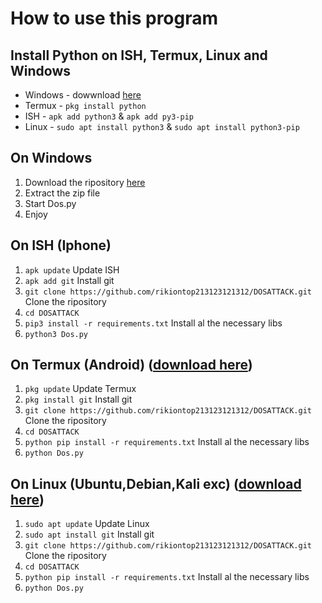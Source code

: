 # How to use this program



## Install Python on ISH, Termux, Linux and Windows

* Windows - dowwnload [here](https://www.python.org/ftp/python/3.10.10/python-3.10.10-amd64.exe)
* Termux - `pkg install python`
* ISH - `apk add python3` & `apk add py3-pip` 
* Linux - `sudo apt install python3` & `sudo apt install python3-pip`
## On Windows
1. Download the ripository [here](https://github.com/rikiontop213123121312/DOSATTACK/archive/refs/heads/main.zip)
2. Extract the zip file
3. Start Dos.py
4. Enjoy
## On ISH (Iphone)
1. `apk update` Update ISH
2. `apk add git` Install git
3. `git clone https://github.com/rikiontop213123121312/DOSATTACK.git` Clone the ripository
4. `cd DOSATTACK`
5. `pip3 install -r requirements.txt` Install al the necessary libs
6. `python3 Dos.py`
## On Termux (Android) ([download here](https://dw.uptodown.com/dwn/hP9LSR0ncwXuXIyfaxHzFXPTbXVo-iyJwi0NNjcTmXlOWzK8OWRqdWgroLX6Ry85X3DctTYpaF0WH77imsTAGa9EYABKbgYBVe_gqvuNbb0TW9723I_RazMvATvJvHVc/HaATMKlUg-SuvV58-Gb7sTkzPHq40Ovc4XMctNUdbJ-QRySGqYRjGZHwaeliWE_aoZRbdNPosT6VqMqctLgZmLJjIYBn1MmrKCQ6PtlBLK_z6aliWwP7e6KWp2SMyfHp/1YqinViJnO2-jTKVjUHLC8Aoa1vfLnUdLLe8-AfM5Gv8SRbslE7BrupEYF-rXUPUa0RdpQKhhNhEDzv0cdYr14BANlUYZGt0lu42QBAgk74=/))
1. `pkg update` Update Termux
2. `pkg install git` Install git
3. `git clone https://github.com/rikiontop213123121312/DOSATTACK.git` Clone the ripository
4. `cd DOSATTACK`
5. `python pip install -r requirements.txt` Install al the necessary libs
6. `python Dos.py`
## On Linux (Ubuntu,Debian,Kali exc) ([download here](https://apps.apple.com/us/app/ish-shell/id1436902243))
1. `sudo apt update` Update Linux
2. `sudo apt install git` Install git
3. `git clone https://github.com/rikiontop213123121312/DOSATTACK.git` Clone the ripository
4. `cd DOSATTACK`
5. `python pip install -r requirements.txt` Install al the necessary libs
6. `python Dos.py`
